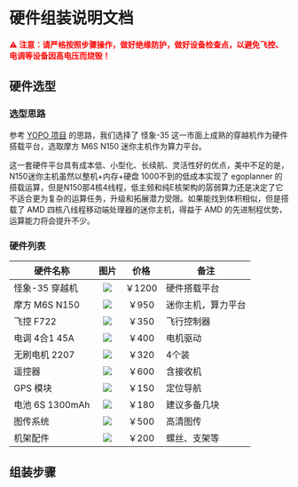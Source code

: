 # 硬件组装说明文档

<span style="color: red; font-weight: bold;">⚠️ 注意：请严格按照步骤操作，做好绝缘防护，做好设备检查点，以避免飞控、电调等设备因高电压而烧毁！</span>

## 硬件选型

### 选型思路

参考 [YOPO 项目](https://github.com/your-org/your-hardware-selection-guide) 的思路，我们选择了 怪象-35 这一市面上成熟的穿越机作为硬件搭载平台，选取摩方 M6S N150 迷你主机作为算力平台。

这一套硬件平台具有成本低、小型化、长续航、灵活性好的优点，美中不足的是，N150迷你主机虽然以整机+内存+硬盘 1000不到的低成本实现了 egoplanner 的搭载运算，但是N150那4核4线程，低主频和纯E核架构的孱弱算力还是决定了它不适合更为复杂的运算任务，升级和拓展潜力受限。如果能找到体积相似，但是搭载了 AMD 四核八线程移动端处理器的迷你主机，得益于 AMD 的先进制程优势，运算能力将会提升不少。

### 硬件列表

| 硬件名称         | 图片           | 价格      | 备注               |
|------------------|:--------------:|:---------:|--------------------|
| 怪象-35 穿越机   | ![](images/gx35.jpg) | ￥1200    | 硬件搭载平台        |
| 摩方 M6S N150    | ![](images/n150.jpg) | ￥950     | 迷你主机，算力平台  |
| 飞控 F722        | ![](images/f722.jpg) | ￥350     | 飞行控制器          |
| 电调 4合1 45A    | ![](images/esc45a.jpg) | ￥400     | 电机驱动            |
| 无刷电机 2207    | ![](images/2207motor.jpg) | ￥320     | 4个装              |
| 遥控器           | ![](images/tx.jpg) | ￥600     | 含接收机            |
| GPS 模块         | ![](images/gps.jpg) | ￥150     | 定位导航            |
| 电池 6S 1300mAh  | ![](images/battery.jpg) | ￥180     | 建议多备几块        |
| 图传系统         | ![](images/vtx.jpg) | ￥500     | 高清图传            |
| 机架配件         | ![](images/frame.jpg) | ￥200     | 螺丝、支架等        |

## 组装步骤

